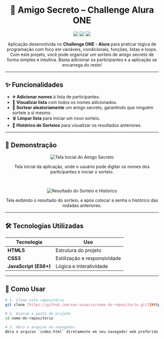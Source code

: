 <h1 align="center">🎁 Amigo Secreto – Challenge Alura ONE</h1>

<p align="center">
  <img src="https://img.shields.io/badge/status-finalizado-green?style=for-the-badge">
  <img src="https://img.shields.io/badge/feito%20com-JavaScript-blue?style=for-the-badge">
  <img src="https://img.shields.io/badge/license-MIT-green?style=for-the-badge">
</p>

<p align="center">
Aplicação desenvolvida no <b>Challenge ONE - Alura</b> para praticar lógica de programação com foco em variáveis, condicionais, funções, listas e loops. Com este projeto, você pode organizar um sorteio de amigo secreto de forma simples e intuitiva. Basta adicionar os participantes e a aplicação se encarrega do resto!
</p>

---

## ✨ Funcionalidades

- ➕ **Adicionar nomes** à lista de participantes.  
- 📜 **Visualizar lista** com todos os nomes adicionados.  
- 🎲 **Sortear aleatoriamente** um amigo secreto, garantindo que ninguém sorteie a si mesmo.  
- 🗑️ **Limpar lista** para iniciar um novo sorteio.  
- 🔄 **Histórico de Sorteios** para visualizar os resultados anteriores.

---
## 📸 Demonstração

<p align="center">
  <img src="https://github.com/SietSiet/Amigo-Secreto---Alura/raw/main/assets/tela-inicial.png" alt="Tela Inicial do Amigo Secreto">
</p>

<p align="center">
  Tela inicial da aplicação, onde o usuário pode digitar os nomes dos participantes e iniciar o sorteio.
</p>

<br>

<p align="center">
  <img src="https://github.com/SietSiet/Amigo-Secreto---Alura/raw/main/assets/tela-sorteio.png" alt="Resultado do Sorteio e Histórico">
</p>

<p align="center">
  Tela exibindo o resultado do sorteio, e após colocar a senha o histórico das rodadas anteriores.
</p>

---

## 🛠️ Tecnologias Utilizadas

<div align="center">

| Tecnologia | Uso |
|------------|-----|
| **HTML5** | Estrutura do projeto |
| **CSS3** | Estilização e responsividade |
| **JavaScript (ES6+)** | Lógica e interatividade |

</div>

---

## 🚀 Como Usar

```bash
# 1. Clone este repositório
git clone [https://github.com/seu-usuario/nome-do-repositorio.git](https://github.com/seu-usuario/nome-do-repositorio.git)

# 2. Acesse a pasta do projeto
cd nome-do-repositorio

# 3. Abra o arquivo no navegador
Abra o arquivo `index.html` diretamente em seu navegador web preferido para começar a usar a aplicação.
